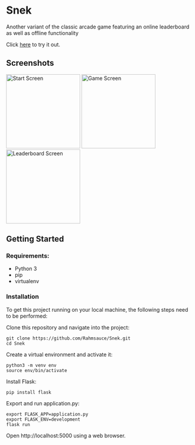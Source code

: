 # Snek
Another variant of the classic arcade game featuring an online leaderboard as well as offline functionality

Click [here](https://rahm.pythonanywhere.com/snek/) to try it out.


## Screenshots
<img src="https://user-images.githubusercontent.com/53840228/68999948-49a12380-08c8-11ea-906a-ac69863bad17.png" alt="Start Screen" width="200"/> <img src="https://user-images.githubusercontent.com/53840228/68999798-1eb5d000-08c6-11ea-9bf0-846b35ddc434.png" alt="Game Screen" width="200"/> <img src="https://user-images.githubusercontent.com/53840228/68999949-49a12380-08c8-11ea-97e3-df8b5a7d5935.png" alt="Leaderboard Screen" width="200"/>


## Getting Started
### Requirements:
- Python 3
- pip
- virtualenv 

### Installation
To get this project running on your local machine, the following steps need to be performed:

Clone this repository and navigate into the project:
```
git clone https://github.com/Rahmsauce/Snek.git
cd Snek
```

Create a virtual environment and activate it:
```
python3 -m venv env
source env/bin/activate
```

Install Flask:
```
pip install flask
```

Export and run application.py:
```
export FLASK_APP=application.py
export FLASK_ENV=development
flask run
```

Open http://localhost:5000 using a web browser.
